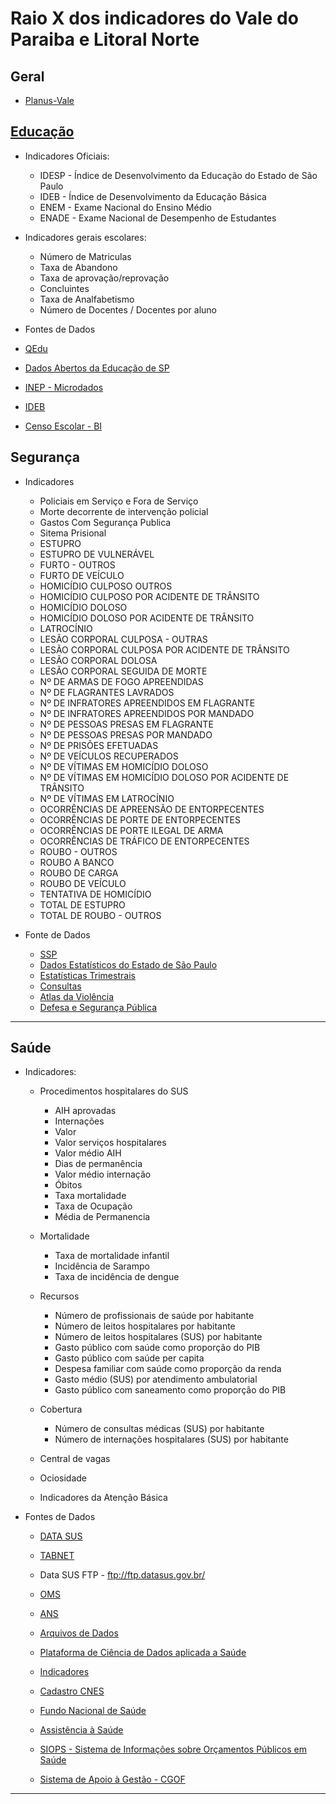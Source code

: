 # Raio X dos indicadores do Vale do Paraiba e Litoral Norte

## Geral
 - [Planus-Vale](https://www.portalplanusdobrasil.com/copia-indicadores)


## [Educação](http://portal.inep.gov.br/web/guest/dados)

- Indicadores Oficiais:
  - IDESP - Índice de Desenvolvimento da Educação do Estado de São Paulo
  - IDEB  - Índice de Desenvolvimento da Educação Básica
  - ENEM  - Exame Nacional do Ensino Médio
  - ENADE - Exame Nacional de Desempenho de Estudantes
  
- Indicadores gerais escolares:
  - Número de Matriculas
  - Taxa de Abandono 
  - Taxa de aprovação/reprovação
  - Concluintes
  - Taxa de Analfabetismo
  - Número de Docentes / Docentes por aluno 

- Fontes de Dados
 - [QEdu](https://www.qedu.org.br/)
 - [Dados Abertos da Educação de SP](https://dados.educacao.sp.gov.br/search/type/dataset)
 - [INEP - Microdados](http://portal.inep.gov.br/microdados#)
 - [IDEB](http://portal.inep.gov.br/web/guest/educacao-basica/ideb/resultados)
 - [Censo Escolar - BI](https://inepdata.inep.gov.br/analytics/saw.dll?Portal&PortalPath=%2Fshared%2FEduca%C3%A7%C3%A3o%20B%C3%A1sica%20-%20Acesso%20Externo%2FArquivos%2FCenso%2FConsolidado%2FInforma%C3%A7%C3%B5es%20Consolidadas%2FFun%C3%A7%C3%B5es%20Docentes%2FPanorama%20deFun%C3%A7%C3%B5es%20Docentes%20na%20Educa%C3%A7%C3%A3o%20B%C3%A1sica)




## Segurança
- Indicadores  
  - Policiais em Serviço e Fora de Serviço
  - Morte decorrente de intervenção policial
  - Gastos Com Segurança Publica
  - Sitema Prisional
  - ESTUPRO
  - ESTUPRO DE VULNERÁVEL
  - FURTO - OUTROS
  - FURTO DE VEÍCULO
  - HOMICÍDIO CULPOSO OUTROS
  - HOMICÍDIO CULPOSO POR ACIDENTE DE TRÂNSITO
  - HOMICÍDIO DOLOSO
  - HOMICÍDIO DOLOSO POR ACIDENTE DE TRÂNSITO
  - LATROCÍNIO
  - LESÃO CORPORAL CULPOSA - OUTRAS
  - LESÃO CORPORAL CULPOSA POR ACIDENTE DE TRÂNSITO
  - LESÃO CORPORAL DOLOSA
  - LESÃO CORPORAL SEGUIDA DE MORTE
  - Nº DE ARMAS DE FOGO APREENDIDAS
  - Nº DE FLAGRANTES LAVRADOS
  - Nº DE INFRATORES APREENDIDOS EM FLAGRANTE
  - Nº DE INFRATORES APREENDIDOS POR MANDADO
  - Nº DE PESSOAS PRESAS EM FLAGRANTE
  - Nº DE PESSOAS PRESAS POR MANDADO
  - Nº DE PRISÕES EFETUADAS
  - Nº DE VEÍCULOS RECUPERADOS
  - Nº DE VÍTIMAS EM HOMICÍDIO DOLOSO
  - Nº DE VÍTIMAS EM HOMICÍDIO DOLOSO POR ACIDENTE DE TRÂNSITO
  - Nº DE VÍTIMAS EM LATROCÍNIO
  - OCORRÊNCIAS DE APREENSÃO DE ENTORPECENTES
  - OCORRÊNCIAS DE PORTE DE ENTORPECENTES
  - OCORRÊNCIAS DE PORTE ILEGAL DE ARMA
  - OCORRÊNCIAS DE TRÁFICO DE ENTORPECENTES
  - ROUBO - OUTROS
  - ROUBO A BANCO
  - ROUBO DE CARGA
  - ROUBO DE VEÍCULO
  - TENTATIVA DE HOMICÍDIO
  - TOTAL DE ESTUPRO
  - TOTAL DE ROUBO - OUTROS






- Fonte de Dados
  - [SSP](http://www.ssp.sp.gov.br/Estatistica/Default.aspx)
  - [Dados Estatísticos do Estado de São Paulo](http://www.ssp.sp.gov.br/Estatistica/Pesquisa.aspx)
  - [Estatísticas Trimestrais](http://www.ssp.sp.gov.br/Estatistica/Trimestrais.aspx)
  - [Consultas](http://www.ssp.sp.gov.br/transparenciassp/Consulta.aspx)
  - [Atlas da Violência](http://www.ipea.gov.br/atlasviolencia/)
  - [Defesa e Segurança Pública](http://dados.gov.br/dataset?groups=defesa-seguranca)
---

## Saúde
- Indicadores:

  - Procedimentos hospitalares do SUS
    - AIH aprovadas
    - Internações
    - Valor
    - Valor serviços hospitalares
    - Valor médio AIH
    - Dias de permanência
    - Valor médio internação
    - Óbitos
    - Taxa mortalidade
    - Taxa de Ocupação
    - Média de Permanencia


  - Mortalidade
    - Taxa de mortalidade infantil
    - Incidência de Sarampo
    - Taxa de incidência de dengue
  - Recursos
    - Número de profissionais de saúde por habitante
    - Número de leitos hospitalares por habitante
    - Número de leitos hospitalares (SUS) por habitante
    - Gasto público com saúde como proporção do PIB
    - Gasto público com saúde per capita
    - Despesa familiar com saúde como proporção da renda
    - Gasto médio (SUS) por atendimento ambulatorial
    - Gasto público com saneamento como proporção do PIB

  - Cobertura
    - Número de consultas médicas (SUS) por habitante
    - Número de internações hospitalares (SUS) por habitante

  - Central de vagas
  - Ociosidade
  - Indicadores da Atenção Básica





- Fontes de Dados
  - [DATA SUS](http://www2.datasus.gov.br/DATASUS/index.php?area=0901&item=1)   
  - [TABNET](http://www2.datasus.gov.br/DATASUS/index.php?area=02)
  - Data SUS FTP - ftp://ftp.datasus.gov.br/
  - [OMS](https://www.who.int/gho/themes/en/)
  - [ANS](http://www.ans.gov.br/planos-de-saude-e-operadoras/informacoes-e-avaliacoes-de-operadoras)
  - [Arquivos de Dados](http://www2.datasus.gov.br/DATASUS/index.php?area=0901&item=1)
  - [Plataforma de Ciência de Dados aplicada a Saúde](https://bigdata.icict.fiocruz.br/)
  - [Indicadores](http://indicador-hospitalar.blogspot.com/search/label/200.1-Indicadores%20Hospitalar)
  - [Cadastro CNES](http://dados.gov.br/dataset/cnes)
  - [Fundo Nacional de Saúde](https://consultafns.saude.gov.br/#/consolidada/0/detalhar)
   
  - [Assistência à Saúde](http://www2.datasus.gov.br/DATASUS/index.php?area=0202)

  - [SIOPS - Sistema de Informações sobre Orçamentos Públicos em Saúde](http://www.saude.gov.br/repasses-financeiros/siops/demonstrativos-dados-informados#SAA2)
  
  - [ Sistema de Apoio à Gestão - CGOF
](https://www.sani.saude.sp.gov.br/Default.aspx?idPagina=12652) 

----


